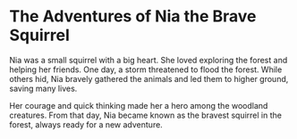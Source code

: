 # The Adventures of Nia the Brave Squirrel

Nia was a small squirrel with a big heart. She loved exploring the forest and helping her friends. One day, a storm threatened to flood the forest. While others hid, Nia bravely gathered the animals and led them to higher ground, saving many lives.

Her courage and quick thinking made her a hero among the woodland creatures. From that day, Nia became known as the bravest squirrel in the forest, always ready for a new adventure.
